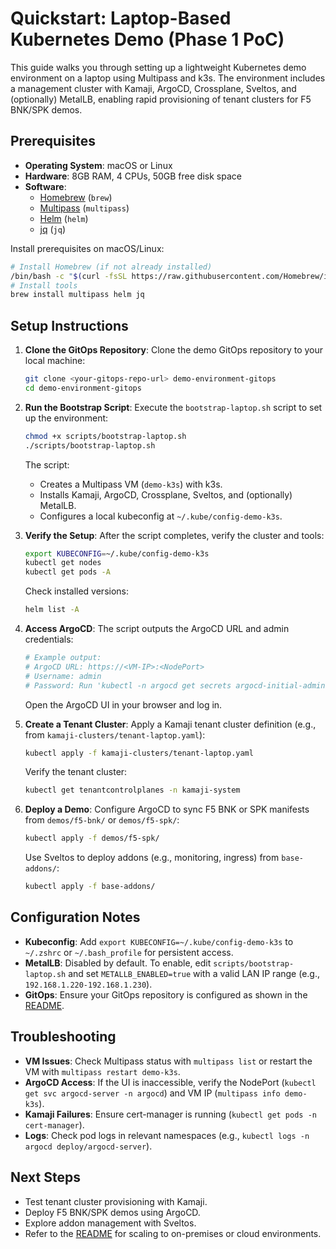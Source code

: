 # Quickstart: Laptop-Based Kubernetes Demo (Phase 1 PoC)

This guide walks you through setting up a lightweight Kubernetes demo environment on a laptop using Multipass and k3s. The environment includes a management cluster with Kamaji, ArgoCD, Crossplane, Sveltos, and (optionally) MetalLB, enabling rapid provisioning of tenant clusters for F5 BNK/SPK demos.

## Prerequisites

- **Operating System**: macOS or Linux
- **Hardware**: 8GB RAM, 4 CPUs, 50GB free disk space
- **Software**:
  - [Homebrew](https://brew.sh) (`brew`)
  - [Multipass](https://multipass.run) (`multipass`)
  - [Helm](https://helm.sh) (`helm`)
  - [jq](https://jqlang.github.io/jq/) (`jq`)

Install prerequisites on macOS/Linux:

```bash
# Install Homebrew (if not already installed)
/bin/bash -c "$(curl -fsSL https://raw.githubusercontent.com/Homebrew/install/HEAD/install.sh)"
# Install tools
brew install multipass helm jq
```

## Setup Instructions

1. **Clone the GitOps Repository**:
   Clone the demo GitOps repository to your local machine:

   ```bash
   git clone <your-gitops-repo-url> demo-environment-gitops
   cd demo-environment-gitops
   ```

2. **Run the Bootstrap Script**:
   Execute the `bootstrap-laptop.sh` script to set up the environment:

   ```bash
   chmod +x scripts/bootstrap-laptop.sh
   ./scripts/bootstrap-laptop.sh
   ```

   The script:
   - Creates a Multipass VM (`demo-k3s`) with k3s.
   - Installs Kamaji, ArgoCD, Crossplane, Sveltos, and (optionally) MetalLB.
   - Configures a local kubeconfig at `~/.kube/config-demo-k3s`.

3. **Verify the Setup**:
   After the script completes, verify the cluster and tools:

   ```bash
   export KUBECONFIG=~/.kube/config-demo-k3s
   kubectl get nodes
   kubectl get pods -A
   ```

   Check installed versions:

   ```bash
   helm list -A
   ```

4. **Access ArgoCD**:
   The script outputs the ArgoCD URL and admin credentials:

   ```bash
   # Example output:
   # ArgoCD URL: https://<VM-IP>:<NodePort>
   # Username: admin
   # Password: Run 'kubectl -n argocd get secrets argocd-initial-admin-secret -o jsonpath="{.data.password}" | base64 -d'
   ```

   Open the ArgoCD UI in your browser and log in.

5. **Create a Tenant Cluster**:
   Apply a Kamaji tenant cluster definition (e.g., from `kamaji-clusters/tenant-laptop.yaml`):

   ```bash
   kubectl apply -f kamaji-clusters/tenant-laptop.yaml
   ```

   Verify the tenant cluster:

   ```bash
   kubectl get tenantcontrolplanes -n kamaji-system
   ```

6. **Deploy a Demo**:
   Configure ArgoCD to sync F5 BNK or SPK manifests from `demos/f5-bnk/` or `demos/f5-spk/`:

   ```bash
   kubectl apply -f demos/f5-spk/
   ```

   Use Sveltos to deploy addons (e.g., monitoring, ingress) from `base-addons/`:

   ```bash
   kubectl apply -f base-addons/
   ```

## Configuration Notes

- **Kubeconfig**: Add `export KUBECONFIG=~/.kube/config-demo-k3s` to `~/.zshrc` or `~/.bash_profile` for persistent access.
- **MetalLB**: Disabled by default. To enable, edit `scripts/bootstrap-laptop.sh` and set `METALLB_ENABLED=true` with a valid LAN IP range (e.g., `192.168.1.220-192.168.1.230`).
- **GitOps**: Ensure your GitOps repository is configured as shown in the [README](README.md#configure-gitops-repository).

## Troubleshooting

- **VM Issues**: Check Multipass status with `multipass list` or restart the VM with `multipass restart demo-k3s`.
- **ArgoCD Access**: If the UI is inaccessible, verify the NodePort (`kubectl get svc argocd-server -n argocd`) and VM IP (`multipass info demo-k3s`).
- **Kamaji Failures**: Ensure cert-manager is running (`kubectl get pods -n cert-manager`).
- **Logs**: Check pod logs in relevant namespaces (e.g., `kubectl logs -n argocd deploy/argocd-server`).

## Next Steps

- Test tenant cluster provisioning with Kamaji.
- Deploy F5 BNK/SPK demos using ArgoCD.
- Explore addon management with Sveltos.
- Refer to the [README](README.md) for scaling to on-premises or cloud environments.